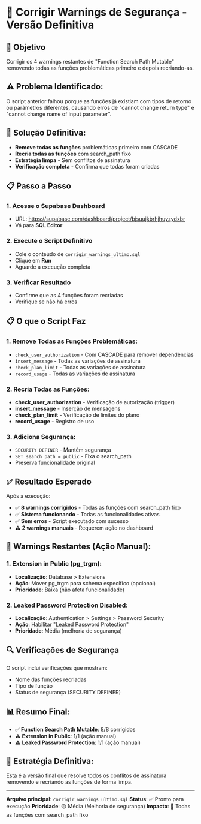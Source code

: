 # 🔐 Corrigir Warnings de Segurança - Versão Definitiva

## 🎯 **Objetivo**
Corrigir os 4 warnings restantes de "Function Search Path Mutable" removendo todas as funções problemáticas primeiro e depois recriando-as.

## ⚠️ **Problema Identificado:**
O script anterior falhou porque as funções já existiam com tipos de retorno ou parâmetros diferentes, causando erros de "cannot change return type" e "cannot change name of input parameter".

## 🔧 **Solução Definitiva:**
- **Remove todas as funções** problemáticas primeiro com CASCADE
- **Recria todas as funções** com search_path fixo
- **Estratégia limpa** - Sem conflitos de assinatura
- **Verificação completa** - Confirma que todas foram criadas

## 📋 **Passo a Passo**

### 1. Acesse o Supabase Dashboard
- URL: https://supabase.com/dashboard/project/bjsuujkbrhjhuyzydxbr
- Vá para **SQL Editor**

### 2. Execute o Script Definitivo
- Cole o conteúdo de `corrigir_warnings_ultimo.sql`
- Clique em **Run**
- Aguarde a execução completa

### 3. Verificar Resultado
- Confirme que as 4 funções foram recriadas
- Verifique se não há erros

## 📋 **O que o Script Faz**

### **1. Remove Todas as Funções Problemáticas:**
- `check_user_authorization` - Com CASCADE para remover dependências
- `insert_message` - Todas as variações de assinatura
- `check_plan_limit` - Todas as variações de assinatura
- `record_usage` - Todas as variações de assinatura

### **2. Recria Todas as Funções:**
- **check_user_authorization** - Verificação de autorização (trigger)
- **insert_message** - Inserção de mensagens
- **check_plan_limit** - Verificação de limites do plano
- **record_usage** - Registro de uso

### **3. Adiciona Segurança:**
- `SECURITY DEFINER` - Mantém segurança
- `SET search_path = public` - Fixa o search_path
- Preserva funcionalidade original

## ✅ **Resultado Esperado**

Após a execução:
- ✅ **8 warnings corrigidos** - Todas as funções com search_path fixo
- ✅ **Sistema funcionando** - Todas as funcionalidades ativas
- ✅ **Sem erros** - Script executado com sucesso
- ⚠️ **2 warnings manuais** - Requerem ação no dashboard

## 🚨 **Warnings Restantes (Ação Manual):**

### **1. Extension in Public (pg_trgm):**
- **Localização**: Database > Extensions
- **Ação**: Mover pg_trgm para schema específico (opcional)
- **Prioridade**: Baixa (não afeta funcionalidade)

### **2. Leaked Password Protection Disabled:**
- **Localização**: Authentication > Settings > Password Security
- **Ação**: Habilitar "Leaked Password Protection"
- **Prioridade**: Média (melhoria de segurança)

## 🔍 **Verificações de Segurança**

O script inclui verificações que mostram:
- Nome das funções recriadas
- Tipo de função
- Status de segurança (SECURITY DEFINER)

## 📊 **Resumo Final:**
- ✅ **Function Search Path Mutable**: 8/8 corrigidos
- ⚠️ **Extension in Public**: 1/1 (ação manual)
- ⚠️ **Leaked Password Protection**: 1/1 (ação manual)

## 🎯 **Estratégia Definitiva:**
Esta é a versão final que resolve todos os conflitos de assinatura removendo e recriando as funções de forma limpa.

---

**Arquivo principal**: `corrigir_warnings_ultimo.sql`
**Status**: ✅ Pronto para execução
**Prioridade**: 🟡 Média (Melhoria de segurança)
**Impacto**: 🔐 Todas as funções com search_path fixo
